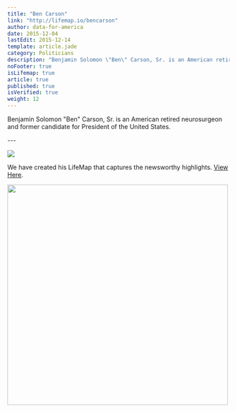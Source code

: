 ```yaml
---
title: "Ben Carson"
link: "http://lifemap.io/bencarson"
author: data-for-america
date: 2015-12-04
lastEdit: 2015-12-14
template: article.jade
category: Politicians
description: "Benjamin Solomon \"Ben\" Carson, Sr. is an American retired neurosurgeon and former candidate for President of the United States."
noFooter: true
isLifemap: true
article: true
published: true
isVerified: true
weight: 12
---
```


<p>
  Benjamin Solomon "Ben" Carson, Sr. is an American retired neurosurgeon and former candidate for President of the United States.
</p>
---
<p>
<img class="ui medium image" style="margin: 0 auto;" src="http://lifemap.io/img/bencarson.gif" />
</p>
<p>
   We have created his LifeMap that captures the newsworthy highlights. <a href="http://lifemap.io/bencarson/" target="_blank">View Here</a>.
</p>
<a href="http://lifemap.io/bencarson/" target="_blank">
<img class="ui medium image" style="width:500px; margin: 0 auto;" src="/img/lifemap/bencarson.jpg" />
</a>
